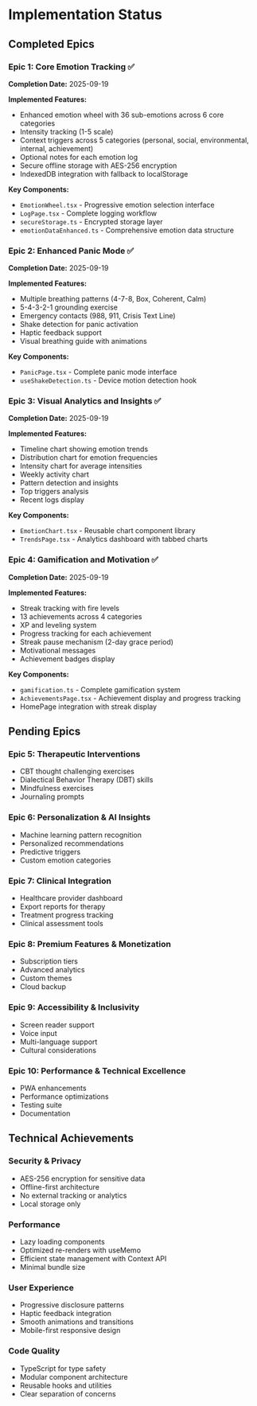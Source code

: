 # Implementation Status

## Completed Epics

### Epic 1: Core Emotion Tracking ✅
**Completion Date:** 2025-09-19

**Implemented Features:**
- Enhanced emotion wheel with 36 sub-emotions across 6 core categories
- Intensity tracking (1-5 scale)
- Context triggers across 5 categories (personal, social, environmental, internal, achievement)
- Optional notes for each emotion log
- Secure offline storage with AES-256 encryption
- IndexedDB integration with fallback to localStorage

**Key Components:**
- `EmotionWheel.tsx` - Progressive emotion selection interface
- `LogPage.tsx` - Complete logging workflow
- `secureStorage.ts` - Encrypted storage layer
- `emotionDataEnhanced.ts` - Comprehensive emotion data structure

### Epic 2: Enhanced Panic Mode ✅
**Completion Date:** 2025-09-19

**Implemented Features:**
- Multiple breathing patterns (4-7-8, Box, Coherent, Calm)
- 5-4-3-2-1 grounding exercise
- Emergency contacts (988, 911, Crisis Text Line)
- Shake detection for panic activation
- Haptic feedback support
- Visual breathing guide with animations

**Key Components:**
- `PanicPage.tsx` - Complete panic mode interface
- `useShakeDetection.ts` - Device motion detection hook

### Epic 3: Visual Analytics and Insights ✅
**Completion Date:** 2025-09-19

**Implemented Features:**
- Timeline chart showing emotion trends
- Distribution chart for emotion frequencies
- Intensity chart for average intensities
- Weekly activity chart
- Pattern detection and insights
- Top triggers analysis
- Recent logs display

**Key Components:**
- `EmotionChart.tsx` - Reusable chart component library
- `TrendsPage.tsx` - Analytics dashboard with tabbed charts

### Epic 4: Gamification and Motivation ✅
**Completion Date:** 2025-09-19

**Implemented Features:**
- Streak tracking with fire levels
- 13 achievements across 4 categories
- XP and leveling system
- Progress tracking for each achievement
- Streak pause mechanism (2-day grace period)
- Motivational messages
- Achievement badges display

**Key Components:**
- `gamification.ts` - Complete gamification system
- `AchievementsPage.tsx` - Achievement display and progress tracking
- HomePage integration with streak display

## Pending Epics

### Epic 5: Therapeutic Interventions
- CBT thought challenging exercises
- Dialectical Behavior Therapy (DBT) skills
- Mindfulness exercises
- Journaling prompts

### Epic 6: Personalization & AI Insights
- Machine learning pattern recognition
- Personalized recommendations
- Predictive triggers
- Custom emotion categories

### Epic 7: Clinical Integration
- Healthcare provider dashboard
- Export reports for therapy
- Treatment progress tracking
- Clinical assessment tools

### Epic 8: Premium Features & Monetization
- Subscription tiers
- Advanced analytics
- Custom themes
- Cloud backup

### Epic 9: Accessibility & Inclusivity
- Screen reader support
- Voice input
- Multi-language support
- Cultural considerations

### Epic 10: Performance & Technical Excellence
- PWA enhancements
- Performance optimizations
- Testing suite
- Documentation

## Technical Achievements

### Security & Privacy
- AES-256 encryption for sensitive data
- Offline-first architecture
- No external tracking or analytics
- Local storage only

### Performance
- Lazy loading components
- Optimized re-renders with useMemo
- Efficient state management with Context API
- Minimal bundle size

### User Experience
- Progressive disclosure patterns
- Haptic feedback integration
- Smooth animations and transitions
- Mobile-first responsive design

### Code Quality
- TypeScript for type safety
- Modular component architecture
- Reusable hooks and utilities
- Clear separation of concerns